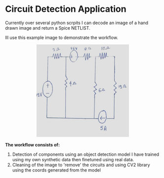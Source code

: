 # Circuit Detection Application

Currently over several python scrpits I can decode an image of a hand drawn image and return a Spice NETLIST.

Ill use this example image to demonstrate the workflow.

<p align="center">
  <img src="Assets/Demo_circuit.jpg" alt="DEMO" width="300" height="300">
</p>  

**The workflow consists of:**
1. Detection of components using an object detection model I have trained using my own synthetic data then finetuned using real data.
2. Cleaning of the image to 'remove' the circuits and using CV2 library using the coords generated from the model

